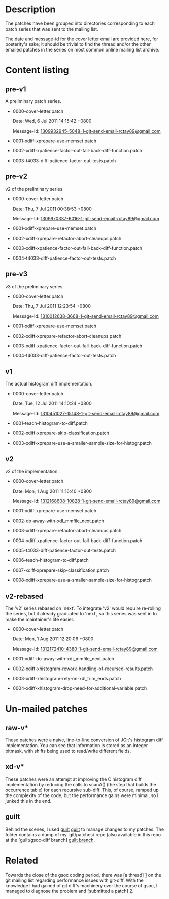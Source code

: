 # Description

The patches have been grouped into directories corresponding to each
patch series that was sent to the mailing list.

The date and message-id for the cover letter email are provided here,
for posterity's sake; it should be trivial to find the thread and/or the
other emailed patches in the series on most common online mailing list
archive.

# Content listing

## pre-v1

A preliminary patch series.

* 0000-cover-letter.patch

    Date: Wed,  6 Jul 2011 14:15:42 +0800

    Message-Id: <1309932945-5048-1-git-send-email-rctay89@gmail.com>
* 0001-xdiff-xprepare-use-memset.patch
* 0002-xdiff-xpatience-factor-out-fall-back-diff-function.patch
* 0003-t4033-diff-patience-factor-out-tests.patch

## pre-v2

v2 of the preliminary series.

* 0000-cover-letter.patch

    Date: Thu,  7 Jul 2011 00:38:53 +0800

    Message-Id: <1309970337-6016-1-git-send-email-rctay89@gmail.com>
* 0001-xdiff-xprepare-use-memset.patch
* 0002-xdiff-xprepare-refactor-abort-cleanups.patch
* 0003-xdiff-xpatience-factor-out-fall-back-diff-function.patch
* 0004-t4033-diff-patience-factor-out-tests.patch

## pre-v3

v3 of the preliminary series.

* 0000-cover-letter.patch

    Date: Thu,  7 Jul 2011 12:23:54 +0800

    Message-Id: <1310012638-3668-1-git-send-email-rctay89@gmail.com>
* 0001-xdiff-xprepare-use-memset.patch
* 0002-xdiff-xprepare-refactor-abort-cleanups.patch
* 0003-xdiff-xpatience-factor-out-fall-back-diff-function.patch
* 0004-t4033-diff-patience-factor-out-tests.patch

## v1

The actual histogram diff implementation.

* 0000-cover-letter.patch

    Date: Tue, 12 Jul 2011 14:10:24 +0800

    Message-Id: <1310451027-15148-1-git-send-email-rctay89@gmail.com>
* 0001-teach-histogram-to-diff.patch
* 0002-xdiff-xprepare-skip-classification.patch
* 0003-xdiff-xprepare-use-a-smaller-sample-size-for-histogr.patch

## v2

v2 of the implementation.

* 0000-cover-letter.patch

    Date: Mon,  1 Aug 2011 11:16:40 +0800

    Message-Id: <1312168608-10828-1-git-send-email-rctay89@gmail.com>
* 0001-xdiff-xprepare-use-memset.patch
* 0002-do-away-with-xdl_mmfile_next.patch
* 0003-xdiff-xprepare-refactor-abort-cleanups.patch
* 0004-xdiff-xpatience-factor-out-fall-back-diff-function.patch
* 0005-t4033-diff-patience-factor-out-tests.patch
* 0006-teach-histogram-to-diff.patch
* 0007-xdiff-xprepare-skip-classification.patch
* 0008-xdiff-xprepare-use-a-smaller-sample-size-for-histogr.patch

## v2-rebased

The 'v2' series rebased on 'next'. To integrate 'v2' would require
re-rolling the series, but it already graduated to 'next', so this
series was sent in to make the maintainer's life easier.

* 0000-cover-letter.patch

    Date: Mon,  1 Aug 2011 12:20:06 +0800

    Message-Id: <1312172410-4380-1-git-send-email-rctay89@gmail.com>
* 0001-xdiff-do-away-with-xdl_mmfile_next.patch
* 0002-xdiff-xhistogram-rework-handling-of-recursed-results.patch
* 0003-xdiff-xhistogram-rely-on-xdl_trim_ends.patch
* 0004-xdiff-xhistogram-drop-need-for-additional-variable.patch

# Un-mailed patches

## raw-v*

These patches were a naive, line-to-line conversion of JGit's histogram
diff implementation. You can see that information is stored as an
integer bitmask, with shifts being used to read/write different fields.

## xd-v*

These patches were an attempt at improving the C histogram diff
implementation by reducing the calls to scanA() (the step that builds
the occurrence table) for each recursive sub-diff. This, of course,
ramped up the complexity of the code, but the performance gains were
minimal, so I junked this in the end.

## guilt

Behind the scenes, I used [guilt] [guilt] to manage changes to my
patches. The folder contains a dump of my .git/patches/ repo (also
available in this repo at the [guilt/gsoc-diff branch] [guilt branch].

# Related

Towards the close of the gsoc coding period, there was [a thread] [1] on
the git mailing list regarding performance issues with git-diff. With
the knowledge I had gained of git diff's machinery over the course of
gsoc, I managed to diagnose the problem and [submitted a patch] [2].

[1]: http://mid.gmane.org/loom.20110809T093124-847@post.gmane.org
[2]: http://mid.gmane.org/1313464312-5132-1-git-send-email-rctay89@gmail.com
[guilt]: http://www.kernel.org/pub/linux/kernel/people/jsipek/guilt/
[guilt branch]: https://github.com/rctay/gsoc-2011-git/tree/guilt/gsoc-diff
